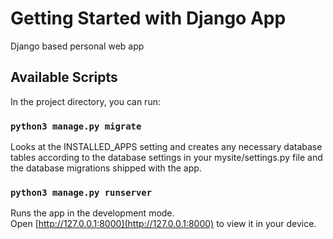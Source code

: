 # Getting Started with Django App

Django based personal web app

## Available Scripts

In the project directory, you can run:

### `python3 manage.py migrate`

Looks at the INSTALLED_APPS setting and creates any necessary database tables according to the database settings in your mysite/settings.py file and the database migrations shipped with the app.

### `python3 manage.py runserver`

Runs the app in the development mode.\
Open [http://127.0.0.1:8000](http://127.0.0.1:8000) to view it in your device.
